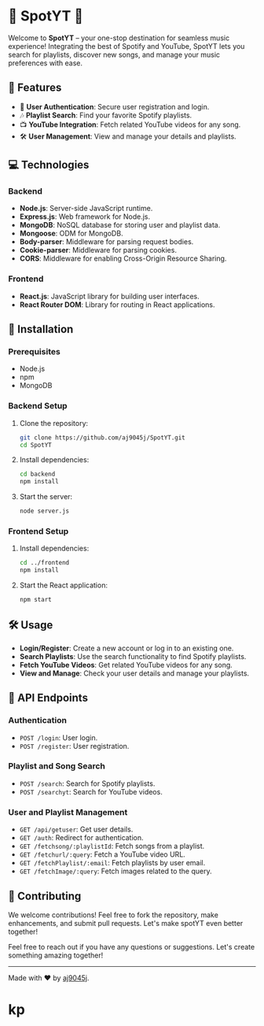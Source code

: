 # 🎵 SpotYT 🎵

Welcome to **SpotYT** – your one-stop destination for seamless music experience! Integrating the best of Spotify and YouTube, SpotYT lets you search for playlists, discover new songs, and manage your music preferences with ease.



## 🌟 Features

- 🔐 **User Authentication**: Secure user registration and login.
- 🎶 **Playlist Search**: Find your favorite Spotify playlists.
- 📺 **YouTube Integration**: Fetch related YouTube videos for any song.
- 🛠️ **User Management**: View and manage your details and playlists.

## 💻 Technologies

### Backend

- **Node.js**: Server-side JavaScript runtime.
- **Express.js**: Web framework for Node.js.
- **MongoDB**: NoSQL database for storing user and playlist data.
- **Mongoose**: ODM for MongoDB.
- **Body-parser**: Middleware for parsing request bodies.
- **Cookie-parser**: Middleware for parsing cookies.
- **CORS**: Middleware for enabling Cross-Origin Resource Sharing.

### Frontend

- **React.js**: JavaScript library for building user interfaces.
- **React Router DOM**: Library for routing in React applications.

## 🚀 Installation

### Prerequisites

- Node.js
- npm
- MongoDB

### Backend Setup

1. Clone the repository:
    ```sh
    git clone https://github.com/aj9045j/SpotYT.git
    cd SpotYT
    ```

2. Install dependencies:
    ```sh
    cd backend
    npm install
    ```
    
3. Start the server:
    ```sh
    node server.js
    ```

### Frontend Setup

1. Install dependencies:
    ```sh
    cd ../frontend
    npm install
    ```

2. Start the React application:
    ```sh
    npm start
    ```

## 🛠️ Usage

- **Login/Register**: Create a new account or log in to an existing one.
- **Search Playlists**: Use the search functionality to find Spotify playlists.
- **Fetch YouTube Videos**: Get related YouTube videos for any song.
- **View and Manage**: Check your user details and manage your playlists.

## 📡 API Endpoints

### Authentication

- `POST /login`: User login.
- `POST /register`: User registration.

### Playlist and Song Search

- `POST /search`: Search for Spotify playlists.
- `POST /searchyt`: Search for YouTube videos.

### User and Playlist Management

- `GET /api/getuser`: Get user details.
- `GET /auth`: Redirect for authentication.
- `GET /fetchsong/:playlistId`: Fetch songs from a playlist.
- `GET /fetchurl/:query`: Fetch a YouTube video URL.
- `GET /fetchPlaylist/:email`: Fetch playlists by user email.
- `GET /fetchImage/:query`: Fetch images related to the query.

## 🤝 Contributing

We welcome contributions! Feel free to fork the repository, make enhancements, and submit pull requests. Let's make spotYT even better together!

Feel free to reach out if you have any questions or suggestions. Let's create something amazing together!



---

Made with ❤️ by [aj9045j](https://github.com/aj9045j).
# kp
